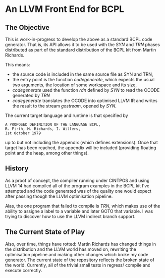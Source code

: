 # An LLVM Front End for BCPL

## The Objective

This is work-in-progress to develop the above as a standard BCPL code generator.
That is, its API allows it to be used with the *SYN* and *TRN* phases distributed
as part of the standard distribution of the BCPL kit from Martin Richards.

This means:

- the source code is included in the same source file as SYN and TRN,
- the entry point is the function *codegenerate*, which expects the usual two arguments, the location of some workspace and its size,
- *codegenerate* used the function *rdn* defined by *SYN* to read the OCODE generated by *TRN*
- *codegenerate* translates the OCODE into optimised LLVM IR and writes the result to the stream *gostream*, opened by *SYN*.

The current target language and runtime is that specified by

    A PROPOSED DEFINITION OF THE LANGUAGE BCPL,
    R. Firth, M. Richards, I. Willers,
    1st October 1979

up to but not including the appendix (which defines extensions). Once that
target has been reached, the appendix will be included (providing floating
point and the heap, among other things).

## History
As a proof of concept, the compiler running under CINTPOS and using LLVM 14
had compiled all of the program examples in the BCPL kit I've attempted and
the code generated was of the quality one would expect after passing though
the LLVM optimisation pipeline.

Alas, the one program that failed to compile is *TRN*, which makes use of
the ability to assigne a label to a variable and later GOTO that variable.
I was trying to discover how to use the LLVM indirect branch support.

## The Current State of Play

Also, over time, things have rotted: Martin Richards has changed things in
the distribution and the LLVM world has moved on, rewriting the optimisation
pipeline and making other changes which broke my code generator. The current
state of the repository reflects the broken state of the world. Currently,
all of the trivial small tests in regress/ compile and execute correctly.
